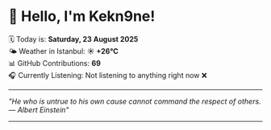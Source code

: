 # 👋 Hello, I'm Kekn9ne!

🗓️ Today is: **Saturday, 23 August 2025**  
🌤️ Weather in Istanbul: **☀️   +26°C**  
📊 GitHub Contributions: **69**  
🎧 Currently Listening: Not listening to anything right now ❌

---

_"He who is untrue to his own cause cannot command the respect of others. — *Albert Einstein*"_

---
